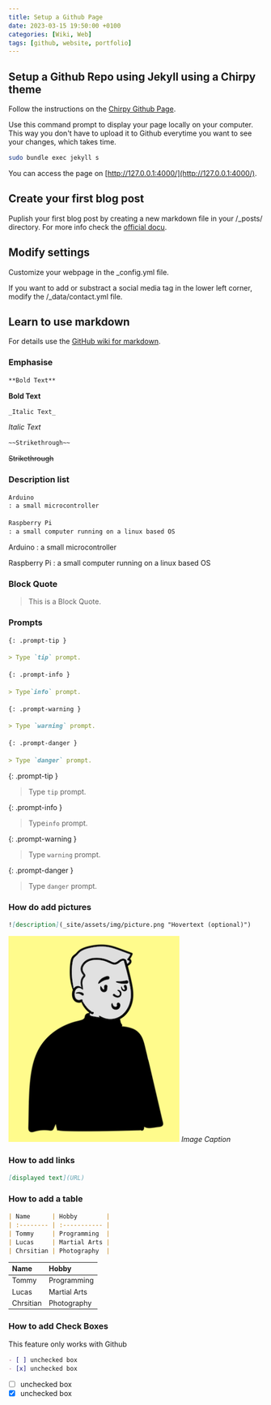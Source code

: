 ```yaml
---
title: Setup a Github Page
date: 2023-03-15 19:50:00 +0100
categories: [Wiki, Web]
tags: [github, website, portfolio]
---
```


## Setup a Github Repo using Jekyll using a Chirpy theme

Follow the instructions on the [Chirpy Github Page](https://chirpy.cotes.page/posts/getting-started/).

Use this command prompt to display your page locally on your computer. This way you don't have to upload it to Github everytime you want to see your changes, which takes time.

```sh
sudo bundle exec jekyll s
```

You can access the page on [http://127.0.0.1:4000/](http://127.0.0.1:4000/).

## Create your first blog post

Puplish your first blog post by creating a new markdown file in your /\_posts/ directory. For more info check the [official docu](https://chirpy.cotes.page/posts/write-a-new-post/).

## Modify settings

Customize your webpage in the \_config.yml file.

If you want to add or substract a social media tag in the lower left corner, modify the /\_data/contact.yml file.

## Learn to use markdown

For details use the [GitHub wiki for markdown](https://docs.github.com/de/get-started/writing-on-github/getting-started-with-writing-and-formatting-on-github/basic-writing-and-formatting-syntax).

### Emphasise

```markdown
**Bold Text**
```

**Bold Text**

```markdown
_Italic Text_
```

_Italic Text_

```markdown
~~Strikethrough~~
```

~~Strikethrough~~

### Description list

```markdown
Arduino
: a small microcontroller

Raspberry Pi
: a small computer running on a linux based OS
```

Arduino
: a small microcontroller

Raspberry Pi
: a small computer running on a linux based OS

### Block Quote

> This is a Block Quote.

### Prompts

```markdown
{: .prompt-tip }

> Type `tip` prompt.

{: .prompt-info }

> Type`info` prompt.

{: .prompt-warning }

> Type `warning` prompt.

{: .prompt-danger }

> Type `danger` prompt.
```

{: .prompt-tip }

> Type `tip` prompt.

{: .prompt-info }

> Type`info` prompt.

{: .prompt-warning }

> Type `warning` prompt.

{: .prompt-danger }

> Type `danger` prompt.

### How do add pictures

```markdown
![description](_site/assets/img/picture.png "Hovertext (optional)")
```

![radar](/assets/img/Avatar_1.png "Hovertext (optional)")
_Image Caption_

### How to add links

```markdown
[displayed text](URL)
```

### How to add a table

```markdown
| Name      | Hobby        |
| :-------- | :----------- |
| Tommy     | Programming  |
| Lucas     | Martial Arts |
| Chrsitian | Photography  |
```

| Name      | Hobby        |
| :-------- | :----------- |
| Tommy     | Programming  |
| Lucas     | Martial Arts |
| Chrsitian | Photography  |

### How to add Check Boxes

This feature only works with Github

```markdown
- [ ] unchecked box
- [x] unchecked box
```

- [ ] unchecked box
- [x] unchecked box
